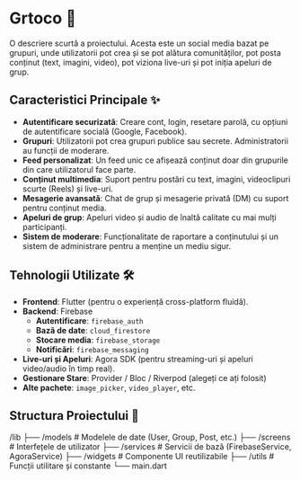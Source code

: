 # Grtoco 🚀

O descriere scurtă a proiectului. Acesta este un social media bazat pe grupuri, unde utilizatorii pot crea și se pot alătura comunităților, pot posta conținut (text, imagini, video), pot viziona live-uri și pot iniția apeluri de grup.

## Caracteristici Principale ✨

* **Autentificare securizată**: Creare cont, login, resetare parolă, cu opțiuni de autentificare socială (Google, Facebook).
* **Grupuri**: Utilizatorii pot crea grupuri publice sau secrete. Administratorii au funcții de moderare.
* **Feed personalizat**: Un feed unic ce afișează conținut doar din grupurile din care utilizatorul face parte.
* **Conținut multimedia**: Suport pentru postări cu text, imagini, videoclipuri scurte (Reels) și live-uri.
* **Mesagerie avansată**: Chat de grup și mesagerie privată (DM) cu suport pentru conținut media.
* **Apeluri de grup**: Apeluri video și audio de înaltă calitate cu mai mulți participanți.
* **Sistem de moderare**: Funcționalitate de raportare a conținutului și un sistem de administrare pentru a menține un mediu sigur.

## Tehnologii Utilizate 🛠️

* **Frontend**: Flutter (pentru o experiență cross-platform fluidă).
* **Backend**: Firebase
    * **Autentificare**: `firebase_auth`
    * **Bază de date**: `cloud_firestore`
    * **Stocare media**: `firebase_storage`
    * **Notificări**: `firebase_messaging`
* **Live-uri și Apeluri**: Agora SDK (pentru streaming-uri și apeluri video/audio în timp real).
* **Gestionare Stare**: Provider / Bloc / Riverpod (alegeți ce ați folosit)
* **Alte pachete**: `image_picker`, `video_player`, etc.

## Structura Proiectului 📂

/lib
├── /models          # Modelele de date (User, Group, Post, etc.)
├── /screens         # Interfețele de utilizator
├── /services        # Servicii de bază (FirebaseService, AgoraService)
├── /widgets         # Componente UI reutilizabile
├── /utils           # Funcții utilitare și constante
└── main.dart